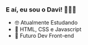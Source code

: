 ### E aí, eu sou o Davi! 🙋🏽‍♂

- 🤓 Atualmente Estudando
- 📘 HTML, CSS e Javascript
- 👾 Futuro Dev Front-end
